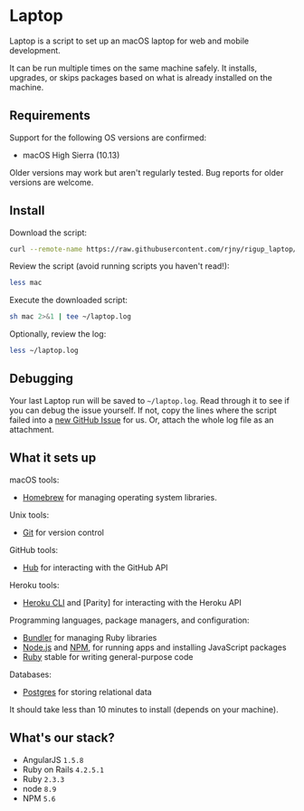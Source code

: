 Laptop
======

Laptop is a script to set up an macOS laptop for web and mobile development.

It can be run multiple times on the same machine safely.
It installs, upgrades, or skips packages
based on what is already installed on the machine.

Requirements
------------

Support for the following OS versions are confirmed:

* macOS High Sierra (10.13)

Older versions may work but aren't regularly tested.
Bug reports for older versions are welcome.

Install
-------

Download the script:

```sh
curl --remote-name https://raw.githubusercontent.com/rjny/rigup_laptop/master/mac
```

Review the script (avoid running scripts you haven't read!):

```sh
less mac
```

Execute the downloaded script:

```sh
sh mac 2>&1 | tee ~/laptop.log
```

Optionally, review the log:

```sh
less ~/laptop.log
```

Debugging
---------

Your last Laptop run will be saved to `~/laptop.log`.
Read through it to see if you can debug the issue yourself.
If not, copy the lines where the script failed into a
[new GitHub Issue](https://github.com/rjny/rigup_laptop/issues/new) for us.
Or, attach the whole log file as an attachment.


What it sets up
---------------

macOS tools:

* [Homebrew] for managing operating system libraries.

[Homebrew]: http://brew.sh/

Unix tools:

* [Git] for version control

[Git]: https://git-scm.com/

GitHub tools:

* [Hub] for interacting with the GitHub API

[Hub]: http://hub.github.com/

Heroku tools:

* [Heroku CLI] and [Parity] for interacting with the Heroku API

[Heroku CLI]: https://devcenter.heroku.com/articles/heroku-cli

Programming languages, package managers, and configuration:

* [Bundler] for managing Ruby libraries
* [Node.js] and [NPM], for running apps and installing JavaScript packages
* [Ruby] stable for writing general-purpose code

[Bundler]: http://bundler.io/
[Node.js]: http://nodejs.org/
[n]: https://github.com/tj/n
[NPM]: https://www.npmjs.org/
[Ruby]: https://www.ruby-lang.org/en/

Databases:

* [Postgres] for storing relational data

[Postgres]: http://www.postgresql.org/

It should take less than 10 minutes to install (depends on your machine).

What's our stack?
---------------

- AngularJS `1.5.8`
- Ruby on Rails `4.2.5.1`
- Ruby `2.3.3`
- node `8.9`
- NPM `5.6`
